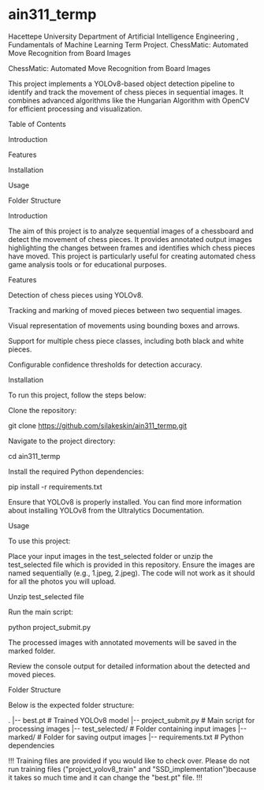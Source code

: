 # ain311_termp
Hacettepe University Department of Artificial Intelligence Engineering , Fundamentals of Machine Learning Term Project. ChessMatic: Automated Move Recognition from Board Images

ChessMatic: Automated Move Recognition from Board Images

This project implements a YOLOv8-based object detection pipeline to identify and track the movement of chess pieces in sequential images. It combines advanced algorithms like the Hungarian Algorithm with OpenCV for efficient processing and visualization.

Table of Contents

Introduction

Features

Installation

Usage

Folder Structure

Introduction

The aim of this project is to analyze sequential images of a chessboard and detect the movement of chess pieces. It provides annotated output images highlighting the changes between frames and identifies which chess pieces have moved. This project is particularly useful for creating automated chess game analysis tools or for educational purposes.

Features

Detection of chess pieces using YOLOv8.

Tracking and marking of moved pieces between two sequential images.

Visual representation of movements using bounding boxes and arrows.

Support for multiple chess piece classes, including both black and white pieces.

Configurable confidence thresholds for detection accuracy.

Installation

To run this project, follow the steps below:

Clone the repository:

git clone https://github.com/silakeskin/ain311_termp.git

Navigate to the project directory:

cd ain311_termp

Install the required Python dependencies:

pip install -r requirements.txt

Ensure that YOLOv8 is properly installed. You can find more information about installing YOLOv8 from the Ultralytics Documentation.

Usage

To use this project:

Place your input images in the test_selected folder or unzip the test_selected file which is provided in this repository. Ensure the images are named sequentially (e.g., 1.jpeg, 2.jpeg). The code will not work as it should for all the photos you will upload.

Unzip test_selected file

Run the main script:

python project_submit.py

The processed images with annotated movements will be saved in the marked folder.

Review the console output for detailed information about the detected and moved pieces.

Folder Structure

Below is the expected folder structure:

.
|-- best.pt                  # Trained YOLOv8 model
|-- project_submit.py        # Main script for processing images
|-- test_selected/           # Folder containing input images
|-- marked/                  # Folder for saving output images
|-- requirements.txt         # Python dependencies

!!! Training files are provided if you would like to check over. Please do not run training files ("project_yolov8_train" and "SSD_implementation")because it takes so much time and it can change the "best.pt"  file. !!!



